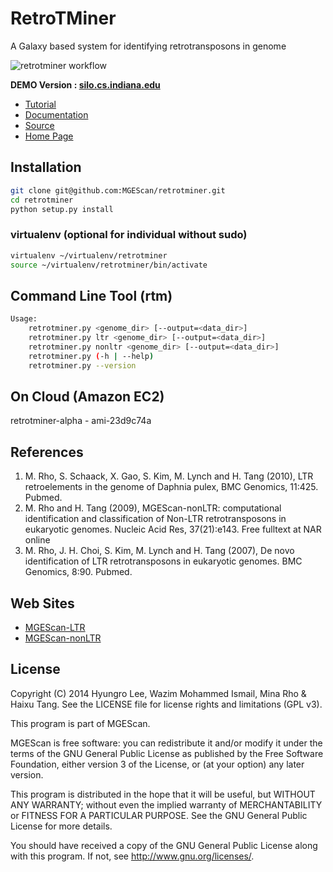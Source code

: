 RetroTMiner
===========

A Galaxy based system for identifying retrotransposons in genome

![retrotminer workflow](https://raw.githubusercontent.com/MGEScan/retrotminer/master/docs/source/images/rtm-workflow-composing.png)


**DEMO Version : [silo.cs.indiana.edu](http://silo.cs.indiana.edu:38080/)**

* [Tutorial](http://retrotminer.readthedocs.org/en/latest/tutorial.html)
* [Documentation](http://retrotminer.readthedocs.org/en/latest/index.html)
* [Source](https://github.com/MGEScan/retrotminer/)
* [Home Page](http://mgescan.github.io/retrotminer/)

Installation
------------

```sh
git clone git@github.com:MGEScan/retrotminer.git
cd retrotminer
python setup.py install
```

### virtualenv (optional for individual without sudo)


```sh
virtualenv ~/virtualenv/retrotminer
source ~/virtualenv/retrotminer/bin/activate
```

Command Line Tool (rtm)
-----------------------

```sh
Usage:
    retrotminer.py <genome_dir> [--output=<data_dir>]
    retrotminer.py ltr <genome_dir> [--output=<data_dir>]
    retrotminer.py nonltr <genome_dir> [--output=<data_dir>]
    retrotminer.py (-h | --help)
    retrotminer.py --version
```

On Cloud (Amazon EC2)
---------------------
retrotminer-alpha - ami-23d9c74a

References
-----------

1. M. Rho, S. Schaack, X. Gao, S. Kim, M. Lynch and H. Tang (2010), LTR retroelements in the genome of Daphnia pulex, BMC Genomics, 11:425. Pubmed. 
2. M. Rho and H. Tang (2009), MGEScan-nonLTR: computational identification and classification of Non-LTR retrotransposons in eukaryotic genomes. Nucleic Acid Res, 37(21):e143. Free fulltext at NAR online 
3. M. Rho, J. H. Choi, S. Kim, M. Lynch and H. Tang (2007), De novo identification of LTR retrotransposons in eukaryotic genomes. BMC Genomics, 8:90. Pubmed. 

Web Sites
---------

* [MGEScan-LTR](http://darwin.informatics.indiana.edu/cgi-bin/evolution/daphnia_ltr.pl)
* [MGEScan-nonLTR](http://darwin.informatics.indiana.edu/cgi-bin/evolution/nonltr/nonltr.pl)

License
-------
Copyright (C) 2014 Hyungro Lee, Wazim Mohammed Ismail, Mina Rho & Haixu Tang. See the LICENSE file for license rights and limitations (GPL v3).

This program is part of MGEScan.

MGEScan is free software: you can redistribute it and/or modify
it under the terms of the GNU General Public License as published by
the Free Software Foundation, either version 3 of the License, or
(at your option) any later version.

This program is distributed in the hope that it will be useful,
but WITHOUT ANY WARRANTY; without even the implied warranty of
MERCHANTABILITY or FITNESS FOR A PARTICULAR PURPOSE.  See the
GNU General Public License for more details.

You should have received a copy of the GNU General Public License
along with this program.  If not, see <http://www.gnu.org/licenses/>.
